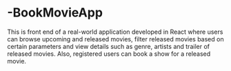 # -BookMovieApp
 This is front end of a real-world application developed in React where users can browse upcoming and released movies, filter released movies based on certain parameters and view details such as genre, artists and trailer of released movies. Also, registered users can book a show for a released movie.
